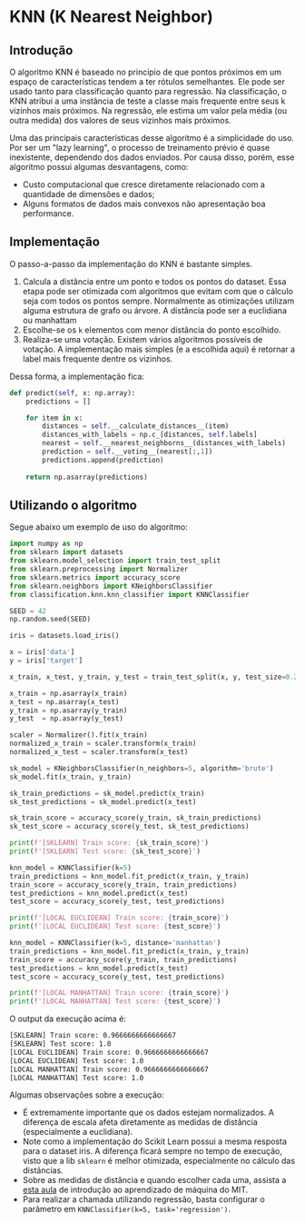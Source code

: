 # KNN (K Nearest Neighbor)

## Introdução

O algoritmo KNN é baseado no princípio de que pontos próximos em um espaço de características tendem a ter rótulos semelhantes. Ele pode ser usado tanto para classificação quanto para regressão. Na classificação, o KNN atribui a uma instância de teste a classe mais frequente entre seus k vizinhos mais próximos. Na regressão, ele estima um valor pela média (ou outra medida) dos valores de seus vizinhos mais próximos.

Uma das principais características desse algoritmo é a simplicidade do uso. Por ser um "lazy learning", o processo de treinamento prévio é quase inexistente, dependendo dos dados enviados. Por causa disso, porém, esse algoritmo possui algumas desvantagens, como:

* Custo computacional que cresce diretamente relacionado com a quantidade de dimensões e dados;
* Alguns formatos de dados mais convexos não apresentação boa performance.

## Implementação

O passo-a-passo da implementação do KNN é bastante simples.

1. Calcula a distância entre um ponto e todos os pontos do dataset. Essa etapa pode ser otimizada com algoritmos que evitam com que o cálculo seja com todos os pontos sempre. Normalmente as otimizações utilizam alguma estrutura de grafo ou árvore. A distância pode ser a euclidiana ou manhattam
2. Escolhe-se os `k` elementos com menor distância do ponto escolhido.
3. Realiza-se uma votação. Existem vários algoritmos possíveis de votação. A implementação mais simples (e a escolhida aqui) é retornar a label mais frequente dentre os vizinhos.

Dessa forma, a implementação fica:

```python
def predict(self, x: np.array):
    predictions = []

    for item in x:
        distances = self.__calculate_distances__(item)
        distances_with_labels = np.c_[distances, self.labels]
        nearest = self.__nearest_neighborns__(distances_with_labels)
        prediction = self.__voting__(nearest[:,1])
        predictions.append(prediction)
    
    return np.asarray(predictions)
```

## Utilizando o algoritmo

Segue abaixo um exemplo de uso do algoritmo:

```python
import numpy as np
from sklearn import datasets
from sklearn.model_selection import train_test_split
from sklearn.preprocessing import Normalizer
from sklearn.metrics import accuracy_score
from sklearn.neighbors import KNeighborsClassifier
from classification.knn.knn_classifier import KNNClassifier

SEED = 42
np.random.seed(SEED)

iris = datasets.load_iris()

x = iris['data']
y = iris['target']

x_train, x_test, y_train, y_test = train_test_split(x, y, test_size=0.2, shuffle=True, random_state=SEED)

x_train = np.asarray(x_train)
x_test = np.asarray(x_test)
y_train = np.asarray(y_train)
y_test  = np.asarray(y_test)

scaler = Normalizer().fit(x_train)
normalized_x_train = scaler.transform(x_train)
normalized_x_test = scaler.transform(x_test)

sk_model = KNeighborsClassifier(n_neighbors=5, algorithm='brute')
sk_model.fit(x_train, y_train)

sk_train_predictions = sk_model.predict(x_train)
sk_test_predictions = sk_model.predict(x_test)

sk_train_score = accuracy_score(y_train, sk_train_predictions)
sk_test_score = accuracy_score(y_test, sk_test_predictions)

print(f'[SKLEARN] Train score: {sk_train_score}')
print(f'[SKLEARN] Test score: {sk_test_score}')

knn_model = KNNClassifier(k=5)
train_predictions = knn_model.fit_predict(x_train, y_train)
train_score = accuracy_score(y_train, train_predictions)
test_predictions = knn_model.predict(x_test)
test_score = accuracy_score(y_test, test_predictions)

print(f'[LOCAL EUCLIDEAN] Train score: {train_score}')
print(f'[LOCAL EUCLIDEAN] Test score: {test_score}')

knn_model = KNNClassifier(k=5, distance='manhattan')
train_predictions = knn_model.fit_predict(x_train, y_train)
train_score = accuracy_score(y_train, train_predictions)
test_predictions = knn_model.predict(x_test)
test_score = accuracy_score(y_test, test_predictions)

print(f'[LOCAL MANHATTAN] Train score: {train_score}')
print(f'[LOCAL MANHATTAN] Test score: {test_score}')

```

O output da execução acima é:

```bash
[SKLEARN] Train score: 0.9666666666666667
[SKLEARN] Test score: 1.0
[LOCAL EUCLIDEAN] Train score: 0.9666666666666667
[LOCAL EUCLIDEAN] Test score: 1.0
[LOCAL MANHATTAN] Train score: 0.9666666666666667
[LOCAL MANHATTAN] Test score: 1.0
```

Algumas observações sobre a execução:

* É extremamente importante que os dados estejam normalizados. A diferença de escala afeta diretamente as medidas de distância (especialmente a euclidiana).
* Note como a implementação do Scikit Learn possui a mesma resposta para o dataset iris. A diferença ficará sempre no tempo de execução, visto que a lib `sklearn` é melhor otimizada, especialmente no cálculo das distâncias.
* Sobre as medidas de distância e quando escolher cada uma, assista a [esta aula](https://www.youtube.com/watch?v=h0e2HAPTGF4&t=2362s&ab_channel=MITOpenCourseWare) de introdução ao aprendizado de máquina do MIT.
* Para realizar a chamada utilizando regressão, basta configurar o parâmetro em `KNNClassifier(k=5, task='regression')`.
